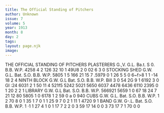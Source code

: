 ```yaml
---
title: The Official Standing of Pitchers
author: Unknown
issue: 7
volume: 5
year: 1913
month: 8
day: 2
tags:
layout: page.njk
image:
---
```

 THE OFFICIAL STANDING OF PITCHERS   PLASTERERS   G.,V. G.L. Ba.t. S 0. B.B. W.P.   4258 4 2 126 32 10 1 49U8 2 0 02 6 3 0   STOCKING SHED   G.W. G.L. Bat. S.O. B.B. W.P.   5805 1 5 166 21 15 7 .5979 0 1 26 5 5 0 6~f>8 1 1 -14 18 2 4   NINTH BLOCK   G.W. G.L Bat. S.O. B.B. W.P.   Bill 3 0 54 2G 9 1   6192 3 0 GI :24   6031 2 1 50 11 4   521f5   5242   5021 5650   6037   4478 6436 6110 2395   0 1 20 2 2   1   LIBRARY   G.W. G.L Bat. S.O. B.B. W.P.   566921   5659 1 0   67 18 24 7 21 12   80   5805 1 0   6178 1 2 59   0 a 0 940   CUBS   G.W. G.L. Bat. S.O. B.B. W.P.   1 2 70 8   0 1 35 1 7 0 1 1 25 9 7 0 2 1   11 1 4720 9 1   BAND   G.W. G-.L. Bat. S.O. B.B. W.P.   1 ·1   1 27 4 1   0 1 17 7 2 2 0 3 59 17 14 0   0   3   73 17 7 1   70 0   0   
